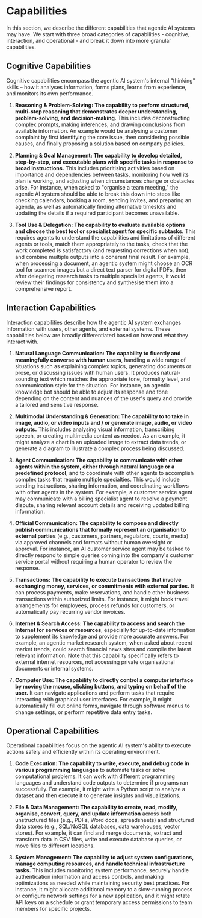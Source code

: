 # Capabilities

In this section, we describe the different capabilities that agentic AI systems may have. We start with three broad categories of capabilities - cognitive, interaction, and operational - and break it down into more granular capabilities.

## Cognitive Capabilities

Cognitive capabilities encompass the agentic AI system's internal "thinking" skills – how it analyses information, forms plans, learns from experience, and monitors its own performance.

1. **Reasoning & Problem-Solving: The capability to perform structured, multi-step reasoning that demonstrates deeper understanding, problem-solving, and decision-making.** This includes deconstructing complex prompts, making inferences, and drawing conclusions from available information. An example would be analysing a customer complaint by first identifying the core issue, then considering possible causes, and finally proposing a solution based on company policies.

2. **Planning & Goal Management: The capability to develop detailed, step-by-step, and executable plans with specific tasks in response to broad instructions.** This includes prioritising activities based on importance and dependencies between tasks, monitoring how well its plan is working, and adjusting when circumstances change or obstacles arise. For instance, when asked to "organise a team meeting," the agentic AI system should be able to break this down into steps like checking calendars, booking a room, sending invites, and preparing an agenda, as well as automatically finding alternative timeslots and updating the details if a required participant becomes unavailable.

3. **Tool Use & Delegation: The capability to evaluate available options and choose the best tool or specialist agent for specific subtasks.** This requires agents to understand the capabilities and limitations of different agents or tools, match them appropriately to the tasks, check that the work completed is satisfactory (and requesting corrections when not), and combine multiple outputs into a coherent final result. For example, when processing a document, an agentic system might choose an OCR tool for scanned images but a direct text parser for digital PDFs, then after delegating research tasks to multiple specialist agents, it would review their findings for consistency and synthesise them into a comprehensive report.

## Interaction Capabilities

Interaction capabilities describe how the agentic AI system exchanges information with users, other agents, and external systems. These capabilities below are broadly differentiated based on how and what they interact with. 

1. **Natural Language Communication: The capability to fluently and meaningfully converse with human users**, handling a wide range of situations such as explaining complex topics, generating documents or prose, or discussing issues with human users. It produces natural-sounding text which matches the appropriate tone, formality level, and communication style for the situation. For instance, an agentic knowledge bot should be able to adjust its response and tone depending on the content and nuances of the user's query and provide a tailored and sensitive response.

2. **Multimodal Understanding & Generation: The capability to to take in image, audio, or video inputs and / or generate image, audio, or video outputs.** This includes analysing visual information, transcribing speech, or creating multimedia content as needed. As an example, it might analyze a chart in an uploaded image to extract data trends, or generate a diagram to illustrate a complex process being discussed.

3. **Agent Communication: The capability to communicate with other agents within the system, either through natural language or a predefined protocol**, and to coordinate with other agents to accomplish complex tasks that require multiple specialties. This would include sending instructions, sharing information, and coordinating workflows with other agents in the system. For example, a customer service agent may communicate with a billing specialist agent to resolve a payment dispute, sharing relevant account details and receiving updated billing information.

4. **Official Communication: The capability to compose and directly publish communications that formally represent an organisation to external parties** (e.g., customers, partners, regulators, courts, media) via approved channels and formats without human oversight or approval. For instance, an AI customer service agent may be tasked to directly respond to simple queries coming into the company's customer service portal without requiring a human operator to review the response.

5. **Transactions: The capability to execute transactions that involve exchanging money, services, or commitments with external parties.** It can process payments, make reservations, and handle other business transactions within authorized limits. For instance, it might book travel arrangements for employees, process refunds for customers, or automatically pay recurring vendor invoices.

6. **Internet & Search Access: The capability to access and search the Internet for services or resources**, especially for up-to-date information to supplement its knowledge and provide more accurate answers. For example, an agentic market research system, when asked about recent market trends, could search financial news sites and compile the latest relevant information. Note that this capability specifically refers to external internet resources, not accessing private organisational documents or internal systems.

7. **Computer Use: The capability to directly control a computer interface by moving the mouse, clicking buttons, and typing on behalf of the user.** It can navigate applications and perform tasks that require interacting with graphical user interfaces. For example, it might automatically fill out online forms, navigate through software menus to change settings, or perform repetitive data entry tasks.

## Operational Capabilities

Operational capabilities focus on the agentic AI system's ability to execute actions safely and efficiently within its operating environment.

1. **Code Execution: The capability to write, execute, and debug code in various programming languages** to automate tasks or solve computational problems. It can work with different programming languages and understand code outputs to determine if programs ran successfully. For example, it might write a Python script to analyze a dataset and then execute it to generate insights and visualizations.

2. **File & Data Management: The capability to create, read, modify, organise, convert, query, and update information** across both unstructured files (e.g., PDFs, Word docs, spreadsheets) and structured data stores (e.g., SQL/NoSQL databases, data warehouses, vector stores). For example, it can find and merge documents, extract and transform data in CSV files, write and execute database queries, or move files to different locations. 

3. **System Management: The capability to adjust system configurations, manage computing resources, and handle technical infrastructure tasks.** This includes monitoring system performance, securely handle authentication information and access controls, and making optimizations as needed while maintaining security best practices. For instance, it might allocate additional memory to a slow-running process or configure network settings for a new application, and it might rotate API keys on a schedule or grant temporary access permissions to team members for specific projects.


